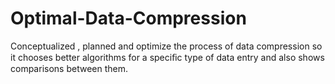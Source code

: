 # Optimal-Data-Compression
Conceptualized , planned and optimize the process of data compression so it chooses better algorithms for a speciﬁc type of data entry and also shows comparisons between them.
